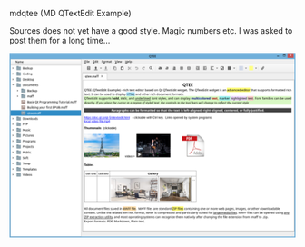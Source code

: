 mdqtee  (MD QTextEdit Example)

Sources does not yet have a good style. Magic numbers etc. I was asked to post them for a long time...

![mdqtee](https://raw.githubusercontent.com/md2222/mdqtee/master/mdqtee-screenshot-01.png)
